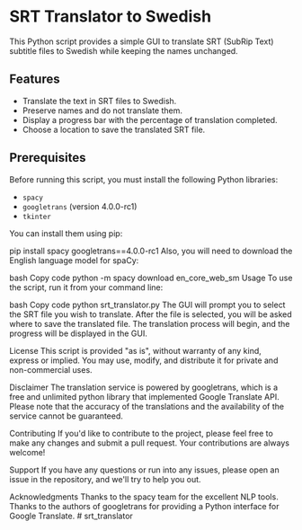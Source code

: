 # SRT Translator to Swedish

This Python script provides a simple GUI to translate SRT (SubRip Text) subtitle files to Swedish while keeping the names unchanged.

## Features

- Translate the text in SRT files to Swedish.
- Preserve names and do not translate them.
- Display a progress bar with the percentage of translation completed.
- Choose a location to save the translated SRT file.

## Prerequisites

Before running this script, you must install the following Python libraries:

- `spacy`
- `googletrans` (version 4.0.0-rc1)
- `tkinter`

You can install them using pip:

pip install spacy googletrans==4.0.0-rc1
Also, you will need to download the English language model for spaCy:

bash
Copy code
python -m spacy download en_core_web_sm
Usage
To use the script, run it from your command line:

bash
Copy code
python srt_translator.py
The GUI will prompt you to select the SRT file you wish to translate. After the file is selected, you will be asked where to save the translated file. The translation process will begin, and the progress will be displayed in the GUI.

License
This script is provided "as is", without warranty of any kind, express or implied. You may use, modify, and distribute it for private and non-commercial uses.

Disclaimer
The translation service is powered by googletrans, which is a free and unlimited python library that implemented Google Translate API. Please note that the accuracy of the translations and the availability of the service cannot be guaranteed.

Contributing
If you'd like to contribute to the project, please feel free to make any changes and submit a pull request. Your contributions are always welcome!

Support
If you have any questions or run into any issues, please open an issue in the repository, and we'll try to help you out.

Acknowledgments
Thanks to the spacy team for the excellent NLP tools.
Thanks to the authors of googletrans for providing a Python interface for Google Translate.
#   s r t _ t r a n s l a t o r  
 